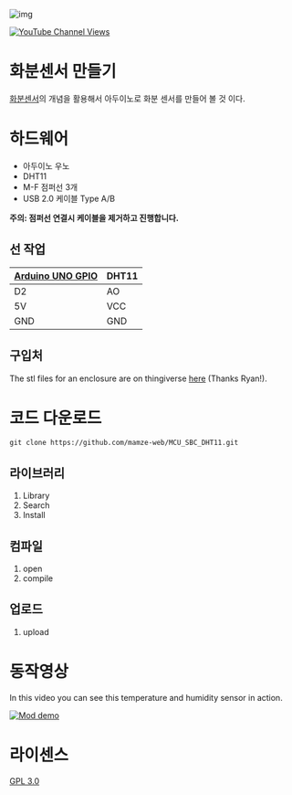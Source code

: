 ![img](/img/IMG_0667.png)

[![YouTube Channel Views](https://img.shields.io/youtube/channel/views/UCz5BOU9J9pB_O0B8-rDjCWQ?label=YouTube&style=social)](https://youtu.be/E6wkvTG2Ofs?si=k_IFc8MM8aGpZE7J)

# 화분센서 만들기

[화분센서](https://ko.wikipedia.org/wiki/%EC%8B%A4%EC%8B%9C%EA%B0%84_%EC%8B%9C%EA%B3%84)의 개념을 활용해서 아두이노로 화분 센서를 만들어 볼 것 이다.

# 하드웨어 

- 아두이노 우노  
- DHT11
- M-F 점퍼선 3개 
- USB 2.0 케이블 Type A/B


**주의: 점퍼선 연결시 케이블을 제거하고 진행합니다.**

## 선 작업 

| [Arduino UNO GPIO](https://docs.arduino.cc/resources/pinouts/A000066-full-pinout.pdf) | DHT11 |
|-----------|------|
|  D2   | AO  |
|   5V      | VCC  |
|   GND     | GND  |


## 구입처 

The stl files for an enclosure are on thingiverse [here](https://www.thingiverse.com/thing:6125748) (Thanks Ryan!).

# 코드 다운로드 

    git clone https://github.com/mamze-web/MCU_SBC_DHT11.git

## 라이브러리  
1. Library 
2. Search
3. Install

## 컴파일   

1. open
2. compile

## 업로드  
1. upload

# 동작영상 

In this video you can see this temperature and humidity sensor in action.

[![Mod demo](/DHT11/img/IMG_0667.png)](https://www.youtube.com/watch?v=E6wkvTG2Ofs "Video Title")

# 라이센스 
[GPL 3.0](https://olis.or.kr/license/Detailselect.do?lId=1072&mapCode=010072)
